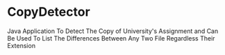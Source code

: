 # CopyDetector
Java Application To Detect The Copy of University's Assignment and Can Be Used To List The Differences Between Any Two File Regardless Their Extension
